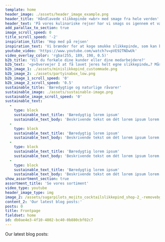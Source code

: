 ```yaml
---
template: home
header_image: ./assets/header_image_example.png
header_title: 'Håndlavede slikkepinde <wbr> med smage fra hele verden'
header_text: 'På vores kulinariske rejser har vi smags os igennem et vælg af eksotiske smage fra hele verden og disse slikkepinde er baseret på vores yndlingscocktails!'
add_parallax_to_section: true
image_scroll_speed: 0
title_scroll_speed: '-2'
inspiration_title: 'Hop med på rejsen'
inspiration_text: 'Vi brænder for at koge smukke slikkepinde, som kan bruges som smagsbooster i en kop kaffe, en cocktail eller som pynt på bordet eller bare til at spise som de er. Vi designer også meget gerne dine egne slikkepinde til din event, din fest eller til dit firma.'
youtube_video: 'https://www.youtube.com/watch?v=pVE92TNDwUk'
video_overlay_color: 'rgba(255, 189, 198, 0.5)'
b2b_title: 'Vil du forkæle dine kunder eller dine medarbejdere?'
b2b_text: '<p>Overvejer I at få lavet jeres helt egne slikkepinde…? Måske til en event, eller måske som en del af jeres sortiment. Der er mange muligheder for at få lavet noget helt unikt.</p><p>Overvejer I at få lavet jeres helt egne slikkepinde…? Måske til en event, eller måske som en del af jeres sortiment. Der er mange muligheder for at få lavet noget helt unikt.</p>'
b2b_image_1: ./assets/minislikkepind_custommade.png
b2b_image_2: ./assets/partyinabox_low.png
b2b_image_1_scroll_speed: '0'
b2b_image_2_scroll_speed: '0.5'
sustainable_title: 'Bæredygtige og naturlige råvarer'
sustainable_image: ./assets/sustainable-image.png
sustainable_image_scroll_speed: '0'
sustainable_text:
  -
    type: block
    sustainable_text_title: 'Bæredygtig lorem ipsum'
    sustainable_text_body: 'Beskrivende tekst om dét lorem ipsum lorem ipsum lorem  lorem ipsum lorem ipsum lorem ipsum'
  -
    type: block
    sustainable_text_title: 'Bæredygtig lorem ipsum'
    sustainable_text_body: 'Beskrivende tekst om dét lorem ipsum lorem ipsum lorem  lorem ipsum lorem ipsum lorem ipsum'
  -
    type: block
    sustainable_text_title: 'Bæredygtig lorem ipsum'
    sustainable_text_body: 'Beskrivende tekst om dét lorem ipsum lorem ipsum lorem  lorem ipsum lorem ipsum lorem ipsum'
  -
    type: block
    sustainable_text_title: 'Bæredygtig lorem ipsum'
    sustainable_text_body: 'Beskrivende tekst om dét lorem ipsum lorem ipsum lorem  lorem ipsum lorem ipsum lorem ipsum'
show_assortment_section: true
assortment_title: 'Se vores sortiment'
video_type: youtube
header_image_type: img
image_2: /assets/sugarpilots_mojito_cocktailslikkepind_shop-2_-removebg-preview.png
content_2: 'Our latest blog posts:'
posts: 0
title: Frontpage
fieldset: home
id: db0ae4e3-4f10-4802-bc40-0b880cbf02c7
---
```

<p>Our latest blog posts:</p>